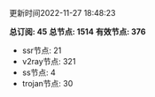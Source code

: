 更新时间2022-11-27 18:48:23

**总订阅: 45**
**总节点: 1514**
**有效节点: 376**
- ssr节点: 21
- v2ray节点: 321
- ss节点: 4
- trojan节点: 30

